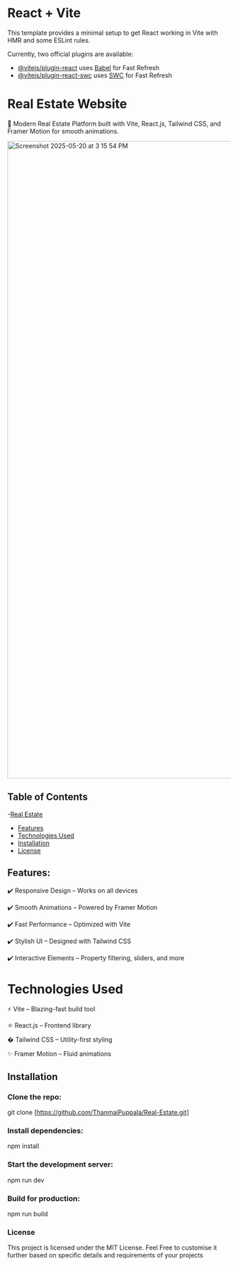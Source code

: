 # React + Vite

This template provides a minimal setup to get React working in Vite with HMR and some ESLint rules.

Currently, two official plugins are available:

- [@vitejs/plugin-react](https://github.com/vitejs/vite-plugin-react/blob/main/packages/plugin-react) uses [Babel](https://babeljs.io/) for Fast Refresh
- [@vitejs/plugin-react-swc](https://github.com/vitejs/vite-plugin-react/blob/main/packages/plugin-react-swc) uses [SWC](https://swc.rs/) for Fast Refresh

# Real Estate Website
🚀 Modern Real Estate Platform built with Vite, React.js, Tailwind CSS, and Framer Motion for smooth animations.

<img width="1437" alt="Screenshot 2025-05-20 at 3 15 54 PM" src="https://github.com/user-attachments/assets/6f18513c-dfc4-462f-a4f8-661d4902999f" />

## Table of Contents

 -[Real Estate](#real-estate-website)
 - [Features](#features)
 - [Technologies Used](#technologies-used)
 - [Installation](#installation)
 - [License](#license)
 

 ## Features:
 
✔️ Responsive Design – Works on all devices

✔️ Smooth Animations – Powered by Framer Motion

✔️ Fast Performance – Optimized with Vite

✔️ Stylish UI – Designed with Tailwind CSS

✔️ Interactive Elements – Property filtering, sliders, and more

# Technologies Used

⚡ Vite – Blazing-fast build tool

⚛️ React.js – Frontend library

� Tailwind CSS – Utility-first styling

✨ Framer Motion – Fluid animations

## Installation

### Clone the repo:

git clone [https://github.com/ThanmaiPuppala/Real-Estate.git]

### Install dependencies:

npm install

### Start the development server:

npm run dev

### Build for production:

npm run build

### License

This project is licensed under the MIT License.
Feel Free to customise it further based on specific details and requirements of your projects
